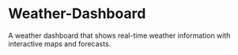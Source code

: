 # Weather-Dashboard
A weather dashboard that shows real-time weather information with interactive maps and forecasts.
